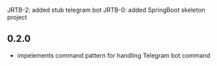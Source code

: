 JRTB-2: added stub telegram bot
JRTB-0: added SpringBoot skeleton project

## 0.2.0 
* impelements command pattern for handling Telegram bot command
